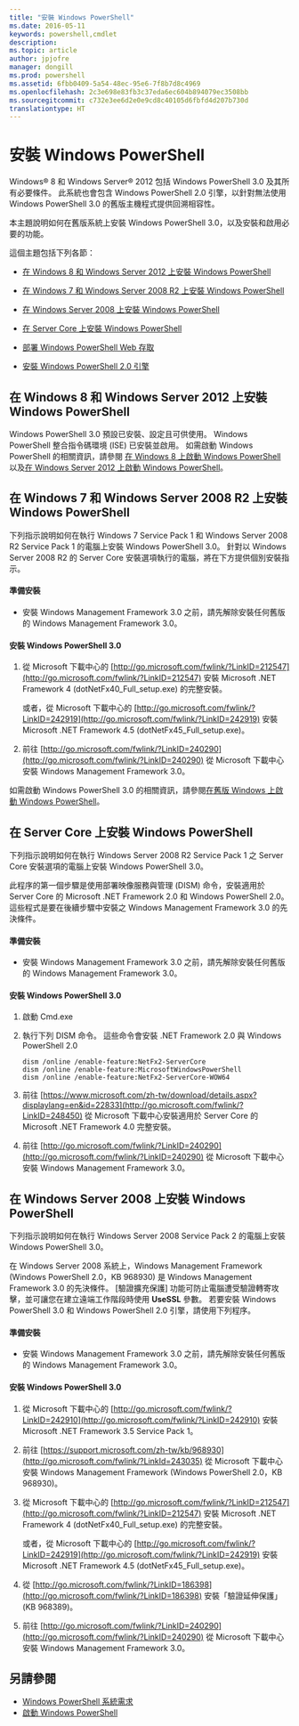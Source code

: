 ```yaml
---
title: "安裝 Windows PowerShell"
ms.date: 2016-05-11
keywords: powershell,cmdlet
description: 
ms.topic: article
author: jpjofre
manager: dongill
ms.prod: powershell
ms.assetid: 6fbb0409-5a54-48ec-95e6-7f8b7d8c4969
ms.openlocfilehash: 2c3e698e83fb3c37eda6ec604b894079ec3508bb
ms.sourcegitcommit: c732e3ee6d2e0e9cd8c40105d6fbfd4d207b730d
translationtype: HT
---
```

# <a name="installing-windows-powershell"></a>安裝 Windows PowerShell
Windows® 8 和 Windows Server® 2012 包括 Windows PowerShell 3.0 及其所有必要條件。 此系統也會包含 Windows PowerShell 2.0 引擎，以針對無法使用 Windows PowerShell 3.0 的舊版主機程式提供回溯相容性。

本主題說明如何在舊版系統上安裝 Windows PowerShell 3.0，以及安裝和啟用必要的功能。

這個主題包括下列各節：

-   [在 Windows 8 和 Windows Server 2012 上安裝 Windows PowerShell](Installing-Windows-PowerShell.md#BKMK_InstallingOnWindows8andWindowsServer2012)

-   [在 Windows 7 和 Windows Server 2008 R2 上安裝 Windows PowerShell](Installing-Windows-PowerShell.md#BKMK_InstallingOnWindows7andWindowsServer2008R2)

-   [在 Windows Server 2008 上安裝 Windows PowerShell](Installing-Windows-PowerShell.md#BKMK_InstallingOnWindowsServer2008LH)

-   [在 Server Core 上安裝 Windows PowerShell](Installing-Windows-PowerShell.md#BKMK_InstallingOnServerCore)

-   [部署 Windows PowerShell Web 存取](https://technet.microsoft.com/en-us/library/639d0eff-98a3-4124-b52c-26921ebd98b0)

-   [安裝 Windows PowerShell 2.0 引擎](Installing-the-Windows-PowerShell-2.0-Engine.md)

## <a name="a-namebkmkinstallingonwindows8andwindowsserver2012ainstalling-windows-powershell-on-windows-8-and-windows-server-2012"></a><a name="BKMK_InstallingOnWindows8andWindowsServer2012"></a>在 Windows 8 和 Windows Server 2012 上安裝 Windows PowerShell
Windows PowerShell 3.0 預設已安裝、設定且可供使用。 Windows PowerShell 整合指令碼環境 (ISE) 已安裝並啟用。 如需啟動 Windows PowerShell 的相關資訊，請參閱 [在 Windows 8 上啟動 Windows PowerShell](https://technet.microsoft.com/en-us/library/d7be1668-8617-4890-ad90-dd9765fbd2c3) 以及[在 Windows Server 2012 上啟動 Windows PowerShell](https://technet.microsoft.com/library/hh831491.aspx#BKMK_powershell)。

## <a name="a-namebkmkinstallingonwindows7andwindowsserver2008r2ainstalling-windows-powershell-on-windows-7-and-windows-server-2008-r2"></a><a name="BKMK_InstallingOnWindows7andWindowsServer2008R2"></a>在 Windows 7 和 Windows Server 2008 R2 上安裝 Windows PowerShell
下列指示說明如何在執行 Windows 7 Service Pack 1 和 Windows Server 2008 R2 Service Pack 1 的電腦上安裝 Windows PowerShell 3.0。 針對以 Windows Server 2008 R2 的 Server Core 安裝選項執行的電腦，將在下方提供個別安裝指示。

#### <a name="getting-ready-to-install"></a>準備安裝

-   安裝 Windows Management Framework 3.0 之前，請先解除安裝任何舊版的 Windows Management Framework 3.0。

#### <a name="to-install-windows-powershell-30"></a>安裝 Windows PowerShell 3.0

1.  從 Microsoft 下載中心的 [http://go.microsoft.com/fwlink/?LinkID=212547](http://go.microsoft.com/fwlink/?LinkID=212547) 安裝 Microsoft .NET Framework 4 (dotNetFx40_Full_setup.exe) 的完整安裝。

    或者，從 Microsoft 下載中心的 [http://go.microsoft.com/fwlink/?LinkID=242919](http://go.microsoft.com/fwlink/?LinkID=242919) 安裝 Microsoft .NET Framework 4.5 (dotNetFx45_Full_setup.exe)。

2.  前往 [http://go.microsoft.com/fwlink/?LinkID=240290](http://go.microsoft.com/fwlink/?LinkID=240290) 從 Microsoft 下載中心安裝 Windows Management Framework 3.0。

如需啟動 Windows PowerShell 3.0 的相關資訊，請參閱[在舊版 Windows 上啟動 Windows PowerShell](Starting-Windows-PowerShell-on-Earlier-Versions-of-Windows.md)。

## <a name="a-namebkmkinstallingonservercoreainstalling-windows-powershell-on-server-core"></a><a name="BKMK_InstallingOnServerCore"></a>在 Server Core 上安裝 Windows PowerShell
下列指示說明如何在執行 Windows Server 2008 R2 Service Pack 1 之 Server Core 安裝選項的電腦上安裝 Windows PowerShell 3.0。

此程序的第一個步驟是使用部署映像服務與管理 (DISM) 命令，安裝適用於 Server Core 的 Microsoft .NET Framework 2.0 和 Windows PowerShell 2.0。 這些程式是要在後續步驟中安裝之 Windows Management Framework 3.0 的先決條件。

#### <a name="getting-ready-to-install"></a>準備安裝

-   安裝 Windows Management Framework 3.0 之前，請先解除安裝任何舊版的 Windows Management Framework 3.0。

#### <a name="to-install-windows-powershell-30"></a>安裝 Windows PowerShell 3.0

1.  啟動 Cmd.exe

2.  執行下列 DISM 命令。 這些命令會安裝 .NET Framework 2.0 與 Windows PowerShell 2.0

    ```
    dism /online /enable-feature:NetFx2-ServerCore
    dism /online /enable-feature:MicrosoftWindowsPowerShell
    dism /online /enable-feature:NetFx2-ServerCore-WOW64
    ```

3.  前往 [https://www.microsoft.com/zh-tw/download/details.aspx?displaylang=en&id=22833](http://go.microsoft.com/fwlink/?LinkID=248450) 從 Microsoft 下載中心安裝適用於 Server Core 的 Microsoft .NET Framework 4.0 完整安裝。

4.  前往 [http://go.microsoft.com/fwlink/?LinkID=240290](http://go.microsoft.com/fwlink/?LinkID=240290) 從 Microsoft 下載中心安裝 Windows Management Framework 3.0。

## <a name="a-namebkmkinstallingonwindowsserver2008lhainstalling-windows-powershell-on-windows-server-2008"></a><a name="BKMK_InstallingOnWindowsServer2008LH"></a>在 Windows Server 2008 上安裝 Windows PowerShell
下列指示說明如何在執行 Windows Server 2008 Service Pack 2 的電腦上安裝 Windows PowerShell 3.0。

在 Windows Server 2008 系統上，Windows Management Framework (Windows PowerShell 2.0，KB 968930) 是 Windows Management Framework 3.0 的先決條件。 [驗證擴充保護] 功能可防止電腦遭受驗證轉寄攻擊，並可讓您在建立遠端工作階段時使用 **UseSSL** 參數。 若要安裝 Windows PowerShell 3.0 和 Windows PowerShell 2.0 引擎，請使用下列程序。

#### <a name="getting-ready-to-install"></a>準備安裝

-   安裝 Windows Management Framework 3.0 之前，請先解除安裝任何舊版的 Windows Management Framework 3.0。

#### <a name="to-install-windows-powershell-30"></a>安裝 Windows PowerShell 3.0

1.  從 Microsoft 下載中心的 [http://go.microsoft.com/fwlink/?LinkID=242910](http://go.microsoft.com/fwlink/?LinkID=242910) 安裝 Microsoft .NET Framework 3.5 Service Pack 1。

2.  前往 [https://support.microsoft.com/zh-tw/kb/968930](http://go.microsoft.com/fwlink/?LinkId=243035) 從 Microsoft 下載中心安裝 Windows Management Framework (Windows PowerShell 2.0，KB 968930)。

3.  從 Microsoft 下載中心的 [http://go.microsoft.com/fwlink/?LinkID=212547](http://go.microsoft.com/fwlink/?LinkID=212547) 安裝 Microsoft .NET Framework 4 (dotNetFx40_Full_setup.exe) 的完整安裝。

    或者，從 Microsoft 下載中心的 [http://go.microsoft.com/fwlink/?LinkID=242919](http://go.microsoft.com/fwlink/?LinkID=242919) 安裝 Microsoft .NET Framework 4.5 (dotNetFx45_Full_setup.exe)。

4.  從 [http://go.microsoft.com/fwlink/?LinkID=186398](http://go.microsoft.com/fwlink/?LinkID=186398) 安裝「驗證延伸保護」(KB 968389)。

5.  前往 [http://go.microsoft.com/fwlink/?LinkID=240290](http://go.microsoft.com/fwlink/?LinkID=240290) 從 Microsoft 下載中心安裝 Windows Management Framework 3.0。

## <a name="see-also"></a>另請參閱
- [Windows PowerShell 系統需求](Windows-PowerShell-System-Requirements.md)
- [啟動 Windows PowerShell](https://technet.microsoft.com/en-us/library/8ec8c2d7-8e7c-4722-a3d2-498fe5739a8e)
